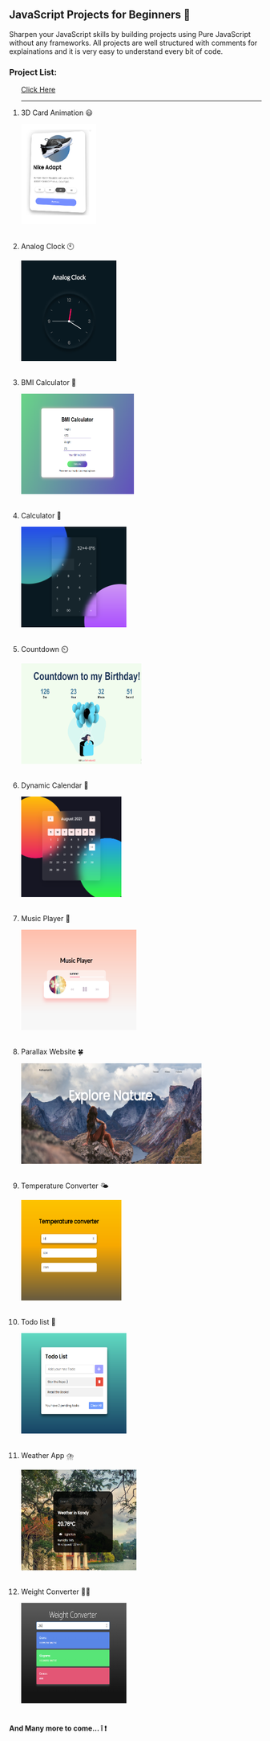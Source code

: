 ## JavaScript Projects for Beginners 🚀

Sharpen your JavaScript skills by building projects using Pure JavaScript without any frameworks.
All projects are well structured with comments for explainations and it is very easy to understand every bit of code.

### Project List:

<ol>
    <a href="https://github.com/MaheshGaur04/Multi_Full_Stack_Beginner_Project">Click Here</a>
     <br>
    <hr>
    <li>
    <p>3D Card Animation 😃</p>
    <img src="./Assets/cardanimation.png" width="150px" height="200"><br>
    </li>
    <br>
    <li>
    <p> Analog Clock 🕙</p>
    <img src="./Assets/analogclock.PNG" width="190px" height="200" >
    </li>
    <br>
    <li>
    <p>BMI Calculator 📲</p>
    <img src="./Assets/bmicalc.PNG" width="225px" height="200" >
    </li>
    <br>
    <li>
    <p> Calculator 📱</p>
    <img src="./Assets/calc.PNG" width="210px" height="200" >
    </li>
    <br>
    <li>
    <p> Countdown ⏲️</p>
    <img src="./Assets/countdown.PNG" width="240px" height="200" >
    </li>
    <br>
    <li>
    <p> Dynamic Calendar 📅</p>
    <img src="./Assets/calendar.PNG" width="200px" height="200" >
    </li>
    <br>
    <li>
    <p> Music Player 🎵</p>
    <img src="./Assets/musicplayer.PNG" width="230px" height="200" >
    </li>
    <br>
    <li>
    <p> Parallax Website 🍀</p>
    <img src="./Assets/parallax.PNG" width="360px" height="200" >
    </li>
    <br>
    <li>
    <p> Temperature Converter 🌤️</p>
    <img src="./Assets/temperature.PNG" width="200px" height="200" >
    </li>
    <br>
    <li>
    <p>Todo list 📖</p>
    <img src="./Assets/todo.png" width="210px" height="200" >
    </li>
    <br>
    <li>
    <p> Weather App ⛈️</p>
    <img src="./Assets/weather.PNG" width="230px" height="200" >
    </li>
    <br>
    <li>
    <p>  Weight Converter 🙇‍♂️</p>
    <img src="./Assets/weight.PNG" width="210px" height="200" >
    </li>
    <br>
</ol>

#### And Many more to come... ❕ ❗
